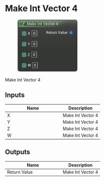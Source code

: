 # Make Int Vector 4

<div align="left" data-full-width="false">

<figure><img src="Make_Int_Vector_4.png" alt=""><figcaption></figcaption></figure>

</div>

Make Int Vector 4

## Inputs

<table>
<thead><tr><th width="170">Name</th><th>Description</th></tr></thead>
<tbody>
<tr><td>X</td><td>Make Int Vector 4</td></tr>
<tr><td>Y</td><td>Make Int Vector 4</td></tr>
<tr><td>Z</td><td>Make Int Vector 4</td></tr>
<tr><td>W</td><td>Make Int Vector 4</td></tr>
</tbody>
</table>

## Outputs

<table>
<thead><tr><th width="170">Name</th><th>Description</th></tr></thead>
<tbody>
<tr><td>Return Value</td><td>Make Int Vector 4</td></tr>
</tbody>
</table>